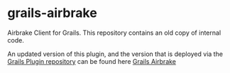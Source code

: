 grails-airbrake
===============

Airbrake Client for Grails. This repository contains an old copy of internal code. 


An updated version of this plugin, and the version that is deployed via the [Grails
Plugin repository](http://grails.org/plugins/) can be found here [Grails Airbrake](https://github.com/cavneb/grails-airbrake)
